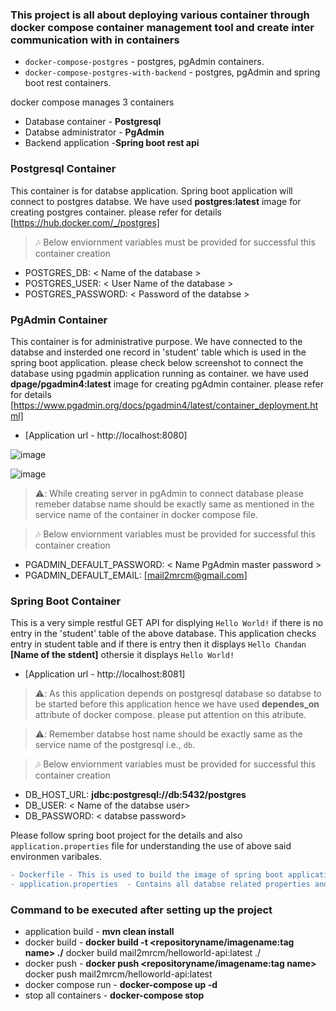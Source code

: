 ### This project is all about deploying various container through docker compose container management tool and create inter communication with in containers

+ `docker-compose-postgres` - postgres, pgAdmin containers.
+ `docker-compose-postgres-with-backend` - postgres, pgAdmin and spring boot rest containers.


docker compose manages 3 containers
- Database container - **Postgresql**
- Databse administrator - **PgAdmin**
- Backend application  -**Spring boot rest api**
###  Postgresql Container
This container is for databse application. Spring boot application will connect to postgres databse. We have used **postgres:latest** image for creating postgres container. please refer for details [https://hub.docker.com/_/postgres]

> :notes: Below enviornment variables must be provided for successful this container creation 
  + POSTGRES_DB: < Name of the database >
  + POSTGRES_USER: < User Name of the database > 
  + POSTGRES_PASSWORD: < Password of the databse >

###  PgAdmin Container
This container is for administrative purpose. We have connected to the databse and insterded one record in 'student' table which is used in the spring boot application. please check below screenshot to connect the database using pgadmin application running as container. we have used **dpage/pgadmin4:latest** image for creating pgAdmin container. please refer for details [https://www.pgadmin.org/docs/pgadmin4/latest/container_deployment.html]
+ [Application url - http://localhost:8080]
  
![image](https://github.com/mail2mrcm/docker/assets/118661926/ef3a3ffd-8b15-40e9-86df-4add4028b8a8)

![image](https://github.com/mail2mrcm/docker/assets/118661926/bc7e59e8-cdd1-48ab-8740-2e37d34c9575)

> ⚠️: While creating server in pgAdmin to connect database please remeber databse name should be exactly same as mentioned in the service name of the container in docker compose file.

> :notes: Below enviornment variables must be provided for successful this container creation 
  + PGADMIN_DEFAULT_PASSWORD: < Name PgAdmin master password >
  + PGADMIN_DEFAULT_EMAIL: [mail2mrcm@gmail.com]

###  Spring Boot Container
This is a very simple restful GET API for displying `Hello World!` if there is no entry in the 'student' table of the above database.  This application checks entry in student table and if there is entry then it displays `Hello Chandan` **[Name of the stdent]** othersie it displays `Hello World!`

+ [Application url - http://localhost:8081]
  
> ⚠️: As this application depends on postgresql database so databse to be started before this application hence we have used **dependes_on** attribute of docker compose. please put attention on this atribute.

> ⚠️: Remember databse host name should be exactly same as the service name of the postgresql i.e., `db`.

> :notes: Below enviornment variables must be provided for successful this container creation 
  + DB_HOST_URL: **jdbc:postgresql://db:5432/postgres**
  + DB_USER: < Name of the databse user>
  + DB_PASSWORD: < databse password>

Please follow spring boot project for the details and also ```application.properties``` file for understanding the use of above said  environmen varibales.
```diff
- Dockerfile - This is used to build the image of spring boot application.
- application.properties  - Contains all databse related properties and set corresponding enviornment variables which is provided in dcker compose file.
``` 
###  Command to be executed after setting up the project
+ application build - **mvn clean install**
+ docker build - **docker build -t <repositoryname/imagename:tag name> ./**
                   docker build mail2mrcm/helloworld-api:latest ./
+ docker push - **docker push <repositoryname/imagename:tag name>**
                  docker push mail2mrcm/helloworld-api:latest
+ docker compose run -  **docker-compose up -d**
+ stop all containers - **docker-compose stop**
